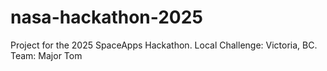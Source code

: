 # nasa-hackathon-2025
Project for the 2025 SpaceApps Hackathon. Local Challenge: Victoria, BC. Team: Major Tom
